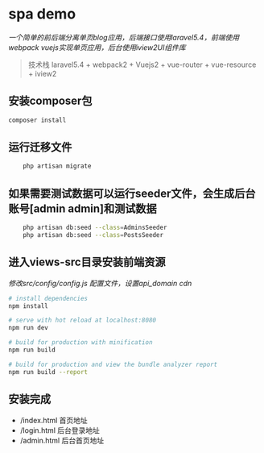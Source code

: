 # spa demo
_一个简单的前后端分离单页blog应用，后端接口使用laravel5.4，前端使用webpack vuejs实现单页应用，后台使用iview2UI组件库_

> 技术栈 laravel5.4 + webpack2 + Vuejs2 + vue-router + vue-resource + iview2

## 安装composer包
``` bash
composer install
```

## 运行迁移文件
``` bash
    php artisan migrate
```

## 如果需要测试数据可以运行seeder文件，会生成后台账号[admin admin]和测试数据
```bash
    php artisan db:seed --class=AdminsSeeder
    php artisan db:seed --class=PostsSeeder
```

## 进入views-src目录安装前端资源
*修改src/config/config.js 配置文件，设置api_domain cdn*

``` bash
# install dependencies
npm install

# serve with hot reload at localhost:8080
npm run dev

# build for production with minification
npm run build

# build for production and view the bundle analyzer report
npm run build --report
```
## 安装完成
* /index.html 首页地址
* /login.html 后台登录地址
* /admin.html 后台首页地址
